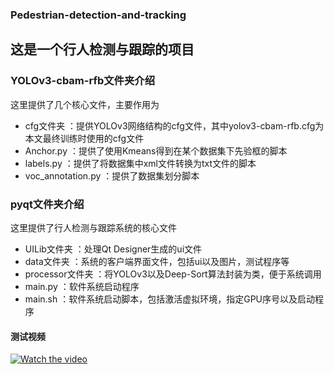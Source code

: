 ### Pedestrian-detection-and-tracking

## 这是一个行人检测与跟踪的项目

### YOLOv3-cbam-rfb文件夹介绍

这里提供了几个核心文件，主要作用为

+ cfg文件夹                       ：提供YOLOv3网络结构的cfg文件，其中yolov3-cbam-rfb.cfg为本文最终训练时使用的cfg文件
+ Anchor.py                      ：提供了使用Kmeans得到在某个数据集下先验框的脚本
+ labels.py                         ：提供了将数据集中xml文件转换为txt文件的脚本
+ voc_annotation.py        ：提供了数据集划分脚本

### pyqt文件夹介绍

这里提供了行人检测与跟踪系统的核心文件

+ UILib文件夹                       ：处理Qt Designer生成的ui文件
+ data文件夹                        ：系统的客户端界面文件，包括ui以及图片，测试程序等
+ processor文件夹              ：将YOLOv3以及Deep-Sort算法封装为类，便于系统调用
+ main.py                             ：软件系统启动程序
+ main.sh                            ：软件系统启动脚本，包括激活虚拟环境，指定GPU序号以及启动程序

#### 测试视频

 [![Watch the video](https://github.com/codingmagic666/Pedestrian-detection-and-tracking/blob/main/extra/display.gif)](https://github.com/codingmagic666/Pedestrian-detection-and-tracking/blob/main/extra/display.gif)

